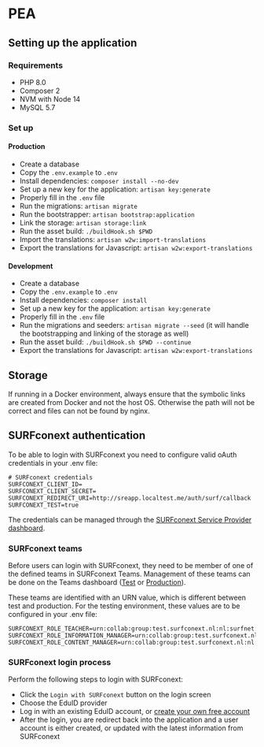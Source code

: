 # PEA

## Setting up the application

### Requirements

- PHP 8.0
- Composer 2
- NVM with Node 14
- MySQL 5.7

### Set up

#### Production
- Create a database
- Copy the `.env.example` to `.env`
- Install dependencies: `composer install --no-dev`
- Set up a new key for the application: `artisan key:generate`
- Properly fill in the `.env` file
- Run the migrations: `artisan migrate`
- Run the bootstrapper: `artisan bootstrap:application`
- Link the storage: `artisan storage:link`
- Run the asset build: `./buildHook.sh $PWD`
- Import the translations: `artisan w2w:import-translations`
- Export the translations for Javascript: `artisan w2w:export-translations`

#### Development
- Create a database
- Copy the `.env.example` to `.env`
- Install dependencies: `composer install`
- Set up a new key for the application: `artisan key:generate`
- Properly fill in the `.env` file
- Run the migrations and seeders: `artisan migrate --seed` (it will handle the bootstrapping and linking of the storage as well)
- Run the asset build: `./buildHook.sh $PWD --continue`
- Export the translations for Javascript: `artisan w2w:export-translations`

## Storage

If running in a Docker environment, always ensure that the symbolic links are created from Docker and not the host OS. 
Otherwise the path will not be correct and files can not be found by nginx.

## SURFconext authentication
To be able to login with SURFconext you need to configure valid oAuth credentials in your .env file:

```dotenv
# SURFconext credentials
SURFCONEXT_CLIENT_ID=
SURFCONEXT_CLIENT_SECRET=
SURFCONEXT_REDIRECT_URI=http://sreapp.localtest.me/auth/surf/callback
SURFCONEXT_TEST=true
```
The credentials can be managed through the [SURFconext Service Provider dashboard](https://sp.surfconext.nl/).

### SURFconext teams
Before users can login with SURFconext, they need to be member of one of the defined teams in SURFconext Teams. Management of these teams can be done on the Teams dashboard ([Test](https://teams.test.surfconext.nl/) or [Production](https://teams.surfconext.nl/)).

These teams are identified with an URN value, which is different between test and production.
For the testing environment, these values are to be configured in your .env file:
```dotenv
SURFCONEXT_ROLE_TEACHER=urn:collab:group:test.surfconext.nl:nl:surfnet:diensten:edutools_test_docent
SURFCONEXT_ROLE_INFORMATION_MANAGER=urn:collab:group:test.surfconext.nl:nl:surfnet:diensten:edutools_test_informatiemanager
SURFCONEXT_ROLE_CONTENT_MANAGER=urn:collab:group:test.surfconext.nl:nl:surfnet:diensten:edutools_test_contentmanager
```

### SURFconext login process
Perform the following steps to login with SURFconext:
* Click the `Login with SURFconext` button on the login screen
* Choose the EduID provider
* Log in with an existing EduID account, or [create your own free account](https://wiki.surfnet.nl/display/conextsupport/eduID+gasttoegang)
* After the login, you are redirect back into the application and a user account is either created, or updated with the latest information from SURFconext

